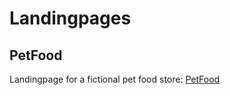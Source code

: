 # Landingpages

## PetFood

Landingpage for a fictional pet food store: [PetFood](https://www.nadjaluckhaupt.de/de/landingpages/petfood)
